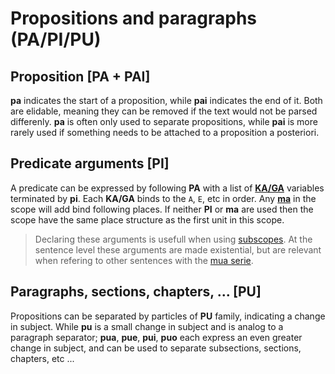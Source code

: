 # Propositions and paragraphs (PA/PI/PU)

## Proposition [PA + PAI]

**pa** indicates the start of a proposition, while **pai** indicates the end of
it. Both are elidable, meaning they can be removed if the text would not be
parsed differenly. **pa** is often only used to separate propositions, while
**pai** is more rarely used if something needs to be attached to a proposition a
posteriori.

## Predicate arguments [PI]

A predicate can be expressed by following **PA** with a list of
[**KA/GA**](../units/KA_GA.md) variables terminated by **pi**. Each
**KA/GA** binds to the `A`, `E`, etc in order.
Any [**ma**](../units/MA.md) in the scope will add bind following places. If
neither **PI** or **ma** are used then the scope have the same place structure
as the first unit in this scope.

> Declaring these arguments is usefull when using [subscopes](PE.md). At the
> sentence level these arguments are made existential, but are relevant when
> refering to other sentences with the [mua serie](../units/MA.md#propositions).

## Paragraphs, sections, chapters, ... [PU]

Propositions can be separated by particles of **PU** family, indicating a change
in subject. While **pu** is a small change in subject and is analog to a
paragraph separator; **pua**, **pue**, **pui**, **puo** each express an
even greater change in subject, and can be used to separate subsections,
sections, chapters, etc ...